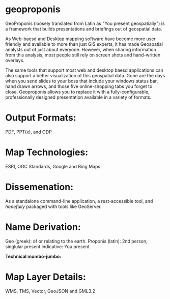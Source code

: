 geoproponis
=========

GeoProponis (loosely translated from Latin as "You present geospatially") is a framework that builds presentations and briefings out of geospatial data.

As Web-baesd and Desktop mapping software have become more user friendly and available to more than just GIS experts, it  has made Geospatial analysts out of just about everyone.  However, when sharing information from this analysis, most people still rely on screen shots and hand-written overlays.

The same tools that support most web and desktop baesd applications can also support a better visualization of this geospatial data.  Gone are the days when you send slides to your boss that include your windows status bar, hand drawn arrows, and those five online-shopping tabs you forget to close.  Geoproponis allows you to replace it with a fully-configurable, professionally designed presentation available in a variety of formats.

Output Formats:
=========
PDF, PPT(x), and ODP

Map Technologies:
=========
ESRI, OGC Standards, Google and Bing Maps

Dissemenation:
=========
As a standalone command-line application, a rest-accessible tool, and *hopefully* packaged with tools like GeoServer.

Name Derivation:
=========
Geo (greek): of or relating to the earth.
Proponis (latin): 2nd person, singlular present indicative: You present

**Technical mumbo-jumbo:**

Map Layer Details:
=========
WMS, TMS, Vector, GeoJSON and GML3.2
